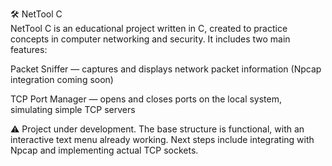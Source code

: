 🛠️ NetTool C 
<br>
NetTool C is an educational project written in C, created to practice concepts in computer networking and security. It includes two main features:

Packet Sniffer — captures and displays network packet information (Npcap integration coming soon)

TCP Port Manager — opens and closes ports on the local system, simulating simple TCP servers

⚠️ Project under development.
The base structure is functional, with an interactive text menu already working.
Next steps include integrating with Npcap and implementing actual TCP sockets.
